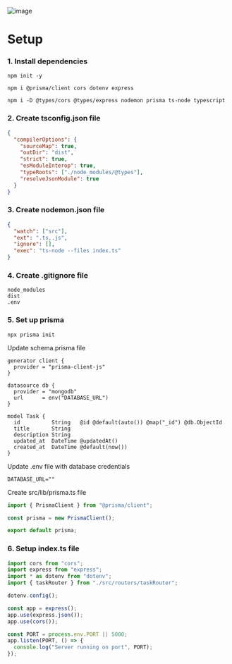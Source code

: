 ![image](https://user-images.githubusercontent.com/62758448/231750242-3e20d1ad-59c5-4f9d-8ef5-fe5efb88c993.png)

# Setup

### 1. Install dependencies

```
npm init -y
```
```
npm i @prisma/client cors dotenv express
```
```
npm i -D @types/cors @types/express nodemon prisma ts-node typescript
```

### 2. Create tsconfig.json file

```json
{
  "compilerOptions": {
    "sourceMap": true,
    "outDir": "dist",
    "strict": true,
    "esModuleInterop": true,
    "typeRoots": ["./node_modules/@types"],
    "resolveJsonModule": true
  }
}
```

### 3. Create nodemon.json file

```json
{
  "watch": ["src"],
  "ext": ".ts,.js",
  "ignore": [],
  "exec": "ts-node --files index.ts"
}
```

### 4. Create .gitignore file

```
node_modules
dist
.env
```

### 5. Set up prisma

```
npx prisma init
```

Update schema.prisma file

```prisma
generator client {
  provider = "prisma-client-js"
}

datasource db {
  provider = "mongodb"
  url      = env("DATABASE_URL")
}

model Task {
  id          String   @id @default(auto()) @map("_id") @db.ObjectId
  title       String
  description String
  updated_at  DateTime @updatedAt()
  created_at  DateTime @default(now())
}
```

Update .env file with database credentials

```
DATABASE_URL=""
```

Create src/lib/prisma.ts file

```ts
import { PrismaClient } from "@prisma/client";

const prisma = new PrismaClient();

export default prisma;
```

### 6. Setup index.ts file

```ts
import cors from "cors";
import express from "express";
import * as dotenv from "dotenv";
import { taskRouter } from "./src/routers/taskRouter";

dotenv.config();

const app = express();
app.use(express.json());
app.use(cors());

const PORT = process.env.PORT || 5000;
app.listen(PORT, () => {
  console.log("Server running on port", PORT);
});
```
